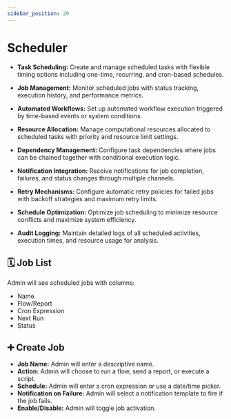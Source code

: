 ```yaml
---
sidebar_position: 20
---
```

# Scheduler

- **Task Scheduling:** Create and manage scheduled tasks with flexible timing options including one-time, recurring, and cron-based schedules.

- **Job Management:** Monitor scheduled jobs with status tracking, execution history, and performance metrics.

- **Automated Workflows:** Set up automated workflow execution triggered by time-based events or system conditions.

- **Resource Allocation:** Manage computational resources allocated to scheduled tasks with priority and resource limit settings.

- **Dependency Management:** Configure task dependencies where jobs can be chained together with conditional execution logic.

- **Notification Integration:** Receive notifications for job completion, failures, and status changes through multiple channels.

- **Retry Mechanisms:** Configure automatic retry policies for failed jobs with backoff strategies and maximum retry limits.

- **Schedule Optimization:** Optimize job scheduling to minimize resource conflicts and maximize system efficiency.

- **Audit Logging:** Maintain detailed logs of all scheduled activities, execution times, and resource usage for analysis.

## 🗓️ Job List

Admin will see scheduled jobs with columns:

- Name  
- Flow/Report  
- Cron Expression  
- Next Run  
- Status  

## ➕ Create Job

- **Job Name:** Admin will enter a descriptive name.  
- **Action:** Admin will choose to run a flow, send a report, or execute a script.  
- **Schedule:** Admin will enter a cron expression or use a date/time picker.  
- **Notification on Failure:** Admin will select a notification template to fire if the job fails.  
- **Enable/Disable:** Admin will toggle job activation.  
